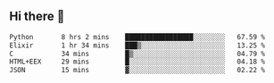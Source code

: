 ## Hi there 👋

<!--
**whirlun/whirlun** is a ✨ _special_ ✨ repository because its `README.md` (this file) appears on your GitHub profile.

Here are some ideas to get you started:

- 🔭 I’m currently working on ...
- 🌱 I’m currently learning ...
- 👯 I’m looking to collaborate on ...
- 🤔 I’m looking for help with ...
- 💬 Ask me about ...
- 📫 How to reach me: ...
- 😄 Pronouns: ...
- ⚡ Fun fact: ...
-->
<!--START_SECTION:waka-->

```txt
Python       8 hrs 2 mins    █████████████████░░░░░░░░   67.59 %
Elixir       1 hr 34 mins    ███▒░░░░░░░░░░░░░░░░░░░░░   13.25 %
C            34 mins         █▒░░░░░░░░░░░░░░░░░░░░░░░   04.79 %
HTML+EEX     29 mins         █░░░░░░░░░░░░░░░░░░░░░░░░   04.18 %
JSON         15 mins         ▓░░░░░░░░░░░░░░░░░░░░░░░░   02.22 %
```

<!--END_SECTION:waka-->
